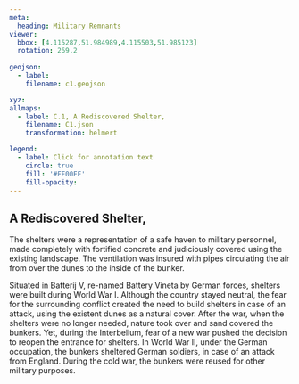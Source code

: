 ```yaml
---
meta:
  heading: Military Remnants
viewer:
  bbox: [4.115287,51.984989,4.115503,51.985123]
  rotation: 269.2
  
geojson:
  - label:
    filename: c1.geojson

xyz:
allmaps:
  - label: C.1, A Rediscovered Shelter,
    filename: C1.json
    transformation: helmert

legend: 
  - label: Click for annotation text
    circle: true
    fill: '#FF00FF'
    fill-opacity: 
---
```


## A Rediscovered Shelter, 

The shelters were a representation of a safe haven to military personnel, made completely with fortified concrete and judiciously covered using the existing landscape. The ventilation was insured with pipes circulating the air from over the dunes to the inside of the bunker.

Situated in Batterij V, re-named Battery Vineta by German forces, shelters were built during World War I. Although the country stayed neutral, the fear for the surrounding conflict created the need to build shelters in case of an attack, using the existent dunes as a natural cover. After the war, when the shelters were no longer needed, nature took over and sand covered the bunkers. Yet, during the Interbellum, fear of a new war pushed the decision to reopen the entrance for shelters. In World War II, under the German occupation, the bunkers sheltered German soldiers, in case of an attack from England. During the cold war, the bunkers were reused for other military purposes.
